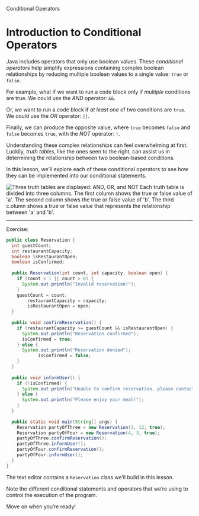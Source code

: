 Conditional Operators
# Introduction to Conditional Operators

Java includes operators that only use boolean values. These _conditional operators_ help simplify expressions containing complex boolean relationships by reducing multiple boolean values to a single value: `true` or `false`.

For example, what if we want to run a code block only if _multiple_ conditions are true. We could use the _AND_ operator: `&&`.

Or, we want to run a code block if _at least one_ of two conditions are `true`. We could use the _OR_ operator: `||`.

Finally, we can produce the opposite value, where `true` becomes `false` and `false` becomes `true`, with the _NOT_ operator: `!`.

Understanding these complex relationships can feel overwhelming at first. Luckily, _truth tables_, like the ones seen to the right, can assist us in determining the relationship between two boolean-based conditions.

In this lesson, we’ll explore each of these conditional operators to see how they can be implemented into our conditional statements.

![Three truth tables are displayed: AND, OR, and NOT
Each truth table is divided into three columns. The first column shows the true or false value of 'a'. The second column shows the true or false value of 'b'. The third c.olumn shows a true or false value that represents the relationship between 'a' and 'b'.](https://content.codecademy.com/courses/learn-java/AP-Computer-Science-A/conditional-operators/TruthTable-All.svg)

---

Exercise:

```java
public class Reservation {
  int guestCount;
  int restaurantCapacity;
  boolean isRestaurantOpen;
  boolean isConfirmed;
  
  public Reservation(int count, int capacity, boolean open) {
    if (count < 1 || count > 8) {
      System.out.println("Invalid reservation!");
    }
    guestCount = count;
		restaurantCapacity = capacity;
		isRestaurantOpen = open;
  }  
  
  public void confirmReservation() {
    if (restaurantCapacity >= guestCount && isRestaurantOpen) {
      System.out.println("Reservation confirmed");
      isConfirmed = true;
    } else {
      System.out.println("Reservation denied");
			isConfirmed = false;
    }
  }
  
  public void informUser() {
    if (!isConfirmed) {
      System.out.println("Unable to confirm reservation, please contact restaurant.");
    } else {
      System.out.println("Please enjoy your meal!");
    }
  }
  
  public static void main(String[] args) {
    Reservation partyOfThree = new Reservation(3, 12, true);
    Reservation partyOfFour = new Reservation(4, 3, true);
    partyOfThree.confirmReservation();
    partyOfThree.informUser();
    partyOfFour.confirmReservation();
    partyOfFour.informUser();
  }
}
```

The text editor contains a `Reservation` class we’ll build in this lesson.

Note the different conditional statements and operators that we’re using to control the execution of the program.

Move on when you’re ready!
